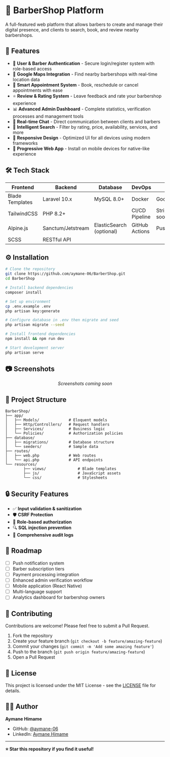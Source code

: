 # 💈 BarberShop Platform

A full-featured web platform that allows barbers to create and manage their digital presence, and clients to search, book, and review nearby barbershops.

## 🚀 Features

- 🔐 **User & Barber Authentication** - Secure login/register system with role-based access
- 📍 **Google Maps Integration** - Find nearby barbershops with real-time location data
- 📅 **Smart Appointment System** - Book, reschedule or cancel appointments with ease
- ⭐ **Review & Rating System** - Leave feedback and rate your barbershop experience
- 📊 **Advanced Admin Dashboard** - Complete statistics, verification processes and management tools
- 💬 **Real-time Chat** - Direct communication between clients and barbers
- 🔎 **Intelligent Search** - Filter by rating, price, availability, services, and more
- 🎨 **Responsive Design** - Optimized UI for all devices using modern frameworks
- 📱 **Progressive Web App** - Install on mobile devices for native-like experience

## 🛠️ Tech Stack

| Frontend | Backend | Database | DevOps | APIs |
|----------|---------|----------|--------|------|
| Blade Templates | Laravel 10.x | MySQL 8.0+ | Docker | Google Maps |
| TailwindCSS | PHP 8.2+ |  | CI/CD Pipeline | Stripe (coming soon) |
| Alpine.js | Sanctum/Jetstream | ElasticSearch (optional) | GitHub Actions | Pusher/Socket.io |
| SCSS | RESTful API | | |  |

## ⚙️ Installation

```bash
# Clone the repository
git clone https://github.com/aymane-06/BarberShop.git
cd BarberShop

# Install backend dependencies
composer install

# Set up environment
cp .env.example .env
php artisan key:generate

# Configure database in .env then migrate and seed
php artisan migrate --seed

# Install frontend dependencies
npm install && npm run dev

# Start development server
php artisan serve
```

## 📷 Screenshots

<div align="center">
    <p><i>Screenshots coming soon</i></p>
   
</div>

## 🧠 Project Structure

```
BarberShop/
├── app/
│   ├── Models/             # Eloquent models
│   ├── Http/Controllers/   # Request handlers
│   ├── Services/           # Business logic
│   └── Policies/           # Authorization policies
├── database/
│   ├── migrations/         # Database structure
│   └── seeders/            # Sample data
├── routes/
│   ├── web.php             # Web routes
│   └── api.php             # API endpoints
└── resources/
        ├── views/              # Blade templates
        ├── js/                 # JavaScript assets
        └── css/                # Stylesheets
```

## 🔒 Security Features

- ✅ **Input validation & sanitization**
- 🛡️ **CSRF Protection**
- 👮 **Role-based authorization**
- 🔍 **SQL injection prevention**
- 📝 **Comprehensive audit logs**

## 🚀 Roadmap

- [ ] Push notification system
- [ ] Barber subscription tiers
- [ ] Payment processing integration
- [ ] Enhanced admin verification workflow
- [ ] Mobile application (React Native)
- [ ] Multi-language support
- [ ] Analytics dashboard for barbershop owners

## 🤝 Contributing

Contributions are welcome! Please feel free to submit a Pull Request.

1. Fork the repository
2. Create your feature branch (`git checkout -b feature/amazing-feature`)
3. Commit your changes (`git commit -m 'Add some amazing feature'`)
4. Push to the branch (`git push origin feature/amazing-feature`)
5. Open a Pull Request

## 📄 License

This project is licensed under the MIT License - see the [LICENSE](LICENSE) file for details.

## 🙋‍♂️ Author

**Aymane Himame**
- GitHub: [@aymane-06](https://github.com/aymane-06)
- LinkedIn: [Aymane Himame](www.linkedin.com/in/aymane-himame)

---

**⭐ Star this repository if you find it useful!**
